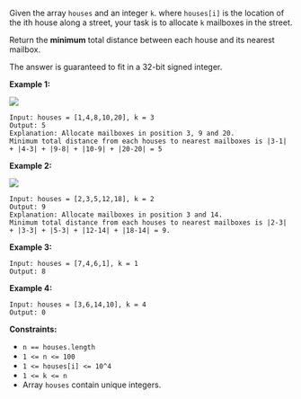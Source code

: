 Given the array `houses` and an integer `k`. where `houses[i]` is the location
of the ith house along a street, your task is to allocate `k` mailboxes in the
street.

Return the **minimum** total distance between each house and its nearest
mailbox.

The answer is guaranteed to fit in a 32-bit signed integer.



**Example 1:**

![](https://assets.leetcode.com/uploads/2020/05/07/sample_11_1816.png)

    
    
    Input: houses = [1,4,8,10,20], k = 3
    Output: 5
    Explanation: Allocate mailboxes in position 3, 9 and 20.
    Minimum total distance from each houses to nearest mailboxes is |3-1| + |4-3| + |9-8| + |10-9| + |20-20| = 5 
    

**Example 2:**

**![](https://assets.leetcode.com/uploads/2020/05/07/sample_2_1816.png)**

    
    
    Input: houses = [2,3,5,12,18], k = 2
    Output: 9
    Explanation: Allocate mailboxes in position 3 and 14.
    Minimum total distance from each houses to nearest mailboxes is |2-3| + |3-3| + |5-3| + |12-14| + |18-14| = 9.
    

**Example 3:**

    
    
    Input: houses = [7,4,6,1], k = 1
    Output: 8
    

**Example 4:**

    
    
    Input: houses = [3,6,14,10], k = 4
    Output: 0
    



**Constraints:**

  * `n == houses.length`
  * `1 <= n <= 100`
  * `1 <= houses[i] <= 10^4`
  * `1 <= k <= n`
  * Array `houses` contain unique integers.

